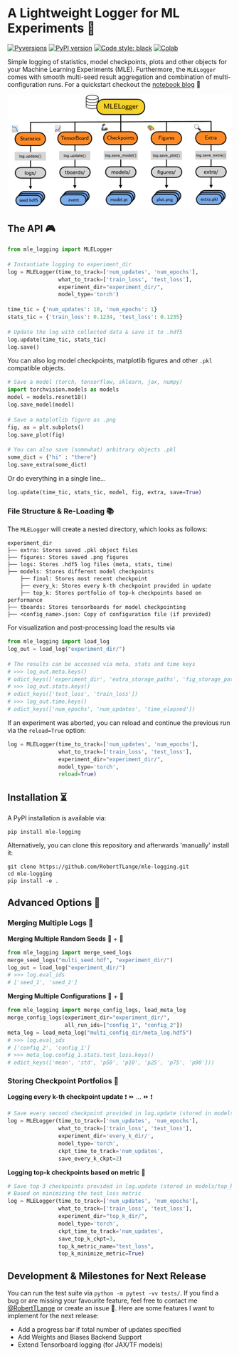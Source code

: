 # A Lightweight Logger for ML Experiments 📖
[![Pyversions](https://img.shields.io/pypi/pyversions/mle-logging.svg?style=flat-square)](https://pypi.python.org/pypi/mle-logging)
[![PyPI version](https://badge.fury.io/py/mle-logging.svg)](https://badge.fury.io/py/mle-logging)
[![Code style: black](https://img.shields.io/badge/code%20style-black-000000.svg)](https://github.com/psf/black)
[![Colab](https://colab.research.google.com/assets/colab-badge.svg)](https://colab.research.google.com/github/RobertTLange/mle-logging/blob/main/examples/getting_started.ipynb)

Simple logging of statistics, model checkpoints, plots and other objects for your Machine Learning Experiments (MLE). Furthermore, the `MLELogger` comes with smooth multi-seed result aggregation and combination of multi-configuration runs. For a quickstart checkout the [notebook blog](https://github.com/RobertTLange/mle-logging/blob/main/examples/getting_started.ipynb) 🚀

![](https://github.com/RobertTLange/mle-logging/blob/main/docs/mle_logger_structure.png?raw=true)

## The API 🎮

```python
from mle_logging import MLELogger

# Instantiate logging to experiment_dir
log = MLELogger(time_to_track=['num_updates', 'num_epochs'],
                what_to_track=['train_loss', 'test_loss'],
                experiment_dir="experiment_dir/",
                model_type='torch')

time_tic = {'num_updates': 10, 'num_epochs': 1}
stats_tic = {'train_loss': 0.1234, 'test_loss': 0.1235}

# Update the log with collected data & save it to .hdf5
log.update(time_tic, stats_tic)
log.save()
```

You can also log model checkpoints, matplotlib figures and other `.pkl` compatible objects.

```python
# Save a model (torch, tensorflow, sklearn, jax, numpy)
import torchvision.models as models
model = models.resnet18()
log.save_model(model)

# Save a matplotlib figure as .png
fig, ax = plt.subplots()
log.save_plot(fig)

# You can also save (somewhat) arbitrary objects .pkl
some_dict = {"hi" : "there"}
log.save_extra(some_dict)
```


Or do everything in a single line...
```python
log.update(time_tic, stats_tic, model, fig, extra, save=True)
```

### File Structure & Re-Loading 📚

The `MLELogger` will create a nested directory, which looks as follows:

```
experiment_dir
├── extra: Stores saved .pkl object files
├── figures: Stores saved .png figures
├── logs: Stores .hdf5 log files (meta, stats, time)
├── models: Stores different model checkpoints
    ├── final: Stores most recent checkpoint
    ├── every_k: Stores every k-th checkpoint provided in update
    ├── top_k: Stores portfolio of top-k checkpoints based on performance
├── tboards: Stores tensorboards for model checkpointing
├── <config_name>.json: Copy of configuration file (if provided)
```

For visualization and post-processing load the results via
```python
from mle_logging import load_log
log_out = load_log("experiment_dir/")

# The results can be accessed via meta, stats and time keys
# >>> log_out.meta.keys()
# odict_keys(['experiment_dir', 'extra_storage_paths', 'fig_storage_paths', 'log_paths', 'model_ckpt', 'model_type'])
# >>> log_out.stats.keys()
# odict_keys(['test_loss', 'train_loss'])
# >>> log_out.time.keys()
# odict_keys(['num_epochs', 'num_updates', 'time_elapsed'])
```

If an experiment was aborted, you can reload and continue the previous run via the `reload=True` option:

```python
log = MLELogger(time_to_track=['num_updates', 'num_epochs'],
                what_to_track=['train_loss', 'test_loss'],
                experiment_dir="experiment_dir/",
                model_type='torch',
                reload=True)
```

## Installation ⏳

A PyPI installation is available via:

```
pip install mle-logging
```

Alternatively, you can clone this repository and afterwards 'manually' install it:

```
git clone https://github.com/RobertTLange/mle-logging.git
cd mle-logging
pip install -e .
```


## Advanced Options 🚴

### Merging Multiple Logs 👫

**Merging Multiple Random Seeds** 🌱 + 🌱

```python
from mle_logging import merge_seed_logs
merge_seed_logs("multi_seed.hdf", "experiment_dir/")
log_out = load_log("experiment_dir/")
# >>> log.eval_ids
# ['seed_1', 'seed_2']
```

**Merging Multiple Configurations** 🔖 + 🔖

```python
from mle_logging import merge_config_logs, load_meta_log
merge_config_logs(experiment_dir="experiment_dir/",
                  all_run_ids=["config_1", "config_2"])
meta_log = load_meta_log("multi_config_dir/meta_log.hdf5")
# >>> log.eval_ids
# ['config_2', 'config_1']
# >>> meta_log.config_1.stats.test_loss.keys()
# odict_keys(['mean', 'std', 'p50', 'p10', 'p25', 'p75', 'p90']))
```

### Storing Checkpoint Portfolios 📂

**Logging every k-th checkpoint update** ❗ ⏩ ... ⏩ ❗

```python
# Save every second checkpoint provided in log.update (stored in models/every_k)
log = MLELogger(time_to_track=['num_updates', 'num_epochs'],
                what_to_track=['train_loss', 'test_loss'],
                experiment_dir='every_k_dir/',
                model_type='torch',
                ckpt_time_to_track='num_updates',
                save_every_k_ckpt=2)
```

**Logging top-k checkpoints based on metric** 🔱

```python
# Save top-3 checkpoints provided in log.update (stored in models/top_k)
# Based on minimizing the test_loss metric
log = MLELogger(time_to_track=['num_updates', 'num_epochs'],
                what_to_track=['train_loss', 'test_loss'],
                experiment_dir="top_k_dir/",
                model_type='torch',
                ckpt_time_to_track='num_updates',
                save_top_k_ckpt=3,
                top_k_metric_name="test_loss",
                top_k_minimize_metric=True)
```

## Development & Milestones for Next Release

You can run the test suite via `python -m pytest -vv tests/`. If you find a bug or are missing your favourite feature, feel free to contact me [@RobertTLange](https://twitter.com/RobertTLange) or create an issue :hugs:. Here are some features I want to implement for the next release:
- Add a progress bar if total number of updates specified
- Add Weights and Biases Backend Support
- Extend Tensorboard logging (for JAX/TF models)
